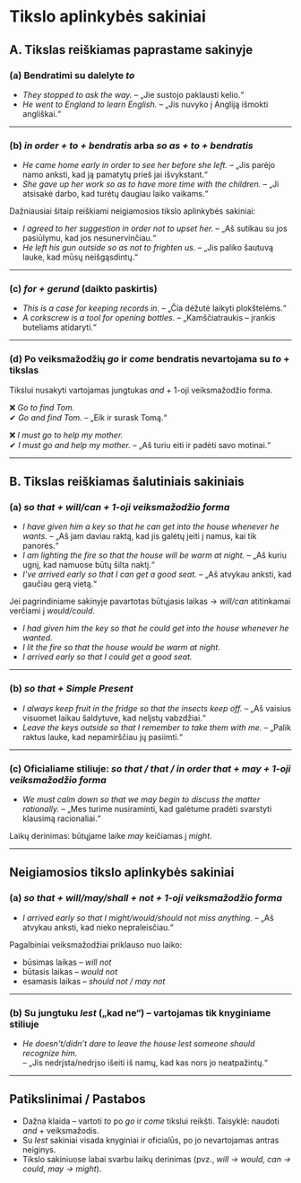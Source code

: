 # Tikslo aplinkybės sakiniai

## A. Tikslas reiškiamas paprastame sakinyje

### (a) Bendratimi su dalelyte *to*
- *They stopped to ask the way.* – „Jie sustojo paklausti kelio.“  
- *He went to England to learn English.* – „Jis nuvyko į Angliją išmokti angliškai.“

---

### (b) *in order + to + bendratis* arba *so as + to + bendratis*
- *He came home early in order to see her before she left.* – „Jis parėjo namo anksti, kad ją pamatytų prieš jai išvykstant.“  
- *She gave up her work so as to have more time with the children.* – „Ji atsisakė darbo, kad turėtų daugiau laiko vaikams.“

Dažniausiai šitaip reiškiami neigiamosios tikslo aplinkybės sakiniai:  
- *I agreed to her suggestion in order not to upset her.* – „Aš sutikau su jos pasiūlymu, kad jos nesunervinčiau.“  
- *He left his gun outside so as not to frighten us.* – „Jis paliko šautuvą lauke, kad mūsų neišgąsdintų.“

---

### (c) *for + gerund* (daikto paskirtis)
- *This is a case for keeping records in.* – „Čia dėžutė laikyti plokštelėms.“  
- *A corkscrew is a tool for opening bottles.* – „Kamščiatraukis – įrankis buteliams atidaryti.“

---

### (d) Po veiksmažodžių *go* ir *come* bendratis nevartojama su *to* + tikslas
Tikslui nusakyti vartojamas jungtukas *and* + 1-oji veiksmažodžio forma.

❌ *Go to find Tom.*  
✔ *Go and find Tom.* – „Eik ir surask Tomą.“  

❌ *I must go to help my mother.*  
✔ *I must go and help my mother.* – „Aš turiu eiti ir padėti savo motinai.“

---

## B. Tikslas reiškiamas šalutiniais sakiniais

### (a) *so that + will/can + 1-oji veiksmažodžio forma*
- *I have given him a key so that he can get into the house whenever he wants.* – „Aš jam daviau raktą, kad jis galėtų įeiti į namus, kai tik panorės.“  
- *I am lighting the fire so that the house will be warm at night.* – „Aš kuriu ugnį, kad namuose būtų šilta naktį.“  
- *I’ve arrived early so that I can get a good seat.* – „Aš atvykau anksti, kad gaučiau gerą vietą.“

Jei pagrindiniame sakinyje pavartotas būtųjasis laikas → *will/can* atitinkamai verčiami į *would/could*.

- *I had given him the key so that he could get into the house whenever he wanted.*  
- *I lit the fire so that the house would be warm at night.*  
- *I arrived early so that I could get a good seat.*

---

### (b) *so that + Simple Present*
- *I always keep fruit in the fridge so that the insects keep off.* – „Aš vaisius visuomet laikau šaldytuve, kad nelįstų vabzdžiai.“  
- *Leave the keys outside so that I remember to take them with me.* – „Palik raktus lauke, kad nepamirščiau jų pasiimti.“

---

### (c) Oficialiame stiliuje: *so that / that / in order that + may + 1-oji veiksmažodžio forma*
- *We must calm down so that we may begin to discuss the matter rationally.* – „Mes turime nusiraminti, kad galėtume pradėti svarstyti klausimą racionaliai.“

Laikų derinimas: būtųjame laike *may* keičiamas į *might*.

---

## Neigiamosios tikslo aplinkybės sakiniai

### (a) *so that + will/may/shall + not + 1-oji veiksmažodžio forma*
- *I arrived early so that I might/would/should not miss anything.* – „Aš atvykau anksti, kad nieko nepraleisčiau.“

Pagalbiniai veiksmažodžiai priklauso nuo laiko:  
- būsimas laikas – *will not*  
- būtasis laikas – *would not*  
- esamasis laikas – *should not / may not*

---

### (b) Su jungtuku *lest* („kad ne“) – vartojamas tik knyginiame stiliuje
- *He doesn’t/didn’t dare to leave the house lest someone should recognize him.*  
– „Jis nedrįsta/nedrįso išeiti iš namų, kad kas nors jo neatpažintų.“

---

## Patikslinimai / Pastabos
- Dažna klaida – vartoti *to* po *go* ir *come* tikslui reikšti. Taisyklė: naudoti *and* + veiksmažodis.  
- Su *lest* sakiniai visada knyginiai ir oficialūs, po jo nevartojamas antras neiginys.  
- Tikslo sakiniuose labai svarbu laikų derinimas (pvz., *will → would*, *can → could*, *may → might*).

